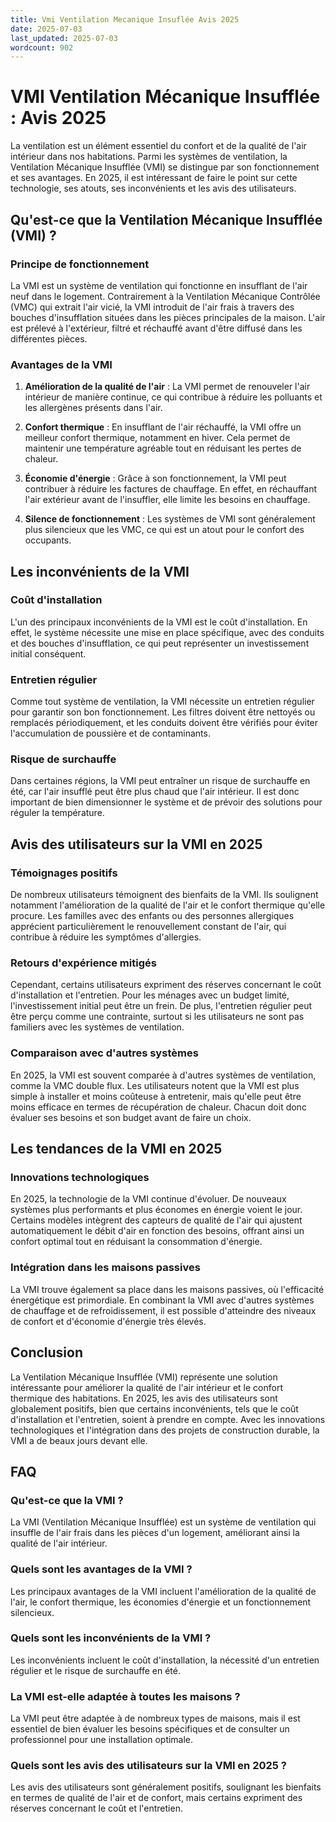 ```yaml
---
title: Vmi Ventilation Mecanique Insuflée Avis 2025
date: 2025-07-03
last_updated: 2025-07-03
wordcount: 902
---
```


# VMI Ventilation Mécanique Insufflée : Avis 2025

La ventilation est un élément essentiel du confort et de la qualité de l'air intérieur dans nos habitations. Parmi les systèmes de ventilation, la Ventilation Mécanique Insufflée (VMI) se distingue par son fonctionnement et ses avantages. En 2025, il est intéressant de faire le point sur cette technologie, ses atouts, ses inconvénients et les avis des utilisateurs.

## Qu'est-ce que la Ventilation Mécanique Insufflée (VMI) ?

### Principe de fonctionnement

La VMI est un système de ventilation qui fonctionne en insufflant de l'air neuf dans le logement. Contrairement à la Ventilation Mécanique Contrôlée (VMC) qui extrait l'air vicié, la VMI introduit de l'air frais à travers des bouches d'insufflation situées dans les pièces principales de la maison. L'air est prélevé à l'extérieur, filtré et réchauffé avant d'être diffusé dans les différentes pièces.

### Avantages de la VMI

1. **Amélioration de la qualité de l'air** : La VMI permet de renouveler l'air intérieur de manière continue, ce qui contribue à réduire les polluants et les allergènes présents dans l'air.

2. **Confort thermique** : En insufflant de l'air réchauffé, la VMI offre un meilleur confort thermique, notamment en hiver. Cela permet de maintenir une température agréable tout en réduisant les pertes de chaleur.

3. **Économie d'énergie** : Grâce à son fonctionnement, la VMI peut contribuer à réduire les factures de chauffage. En effet, en réchauffant l'air extérieur avant de l'insuffler, elle limite les besoins en chauffage.

4. **Silence de fonctionnement** : Les systèmes de VMI sont généralement plus silencieux que les VMC, ce qui est un atout pour le confort des occupants.

## Les inconvénients de la VMI

### Coût d'installation

L'un des principaux inconvénients de la VMI est le coût d'installation. En effet, le système nécessite une mise en place spécifique, avec des conduits et des bouches d'insufflation, ce qui peut représenter un investissement initial conséquent.

### Entretien régulier

Comme tout système de ventilation, la VMI nécessite un entretien régulier pour garantir son bon fonctionnement. Les filtres doivent être nettoyés ou remplacés périodiquement, et les conduits doivent être vérifiés pour éviter l'accumulation de poussière et de contaminants.

### Risque de surchauffe

Dans certaines régions, la VMI peut entraîner un risque de surchauffe en été, car l'air insufflé peut être plus chaud que l'air intérieur. Il est donc important de bien dimensionner le système et de prévoir des solutions pour réguler la température.

## Avis des utilisateurs sur la VMI en 2025

### Témoignages positifs

De nombreux utilisateurs témoignent des bienfaits de la VMI. Ils soulignent notamment l'amélioration de la qualité de l'air et le confort thermique qu'elle procure. Les familles avec des enfants ou des personnes allergiques apprécient particulièrement le renouvellement constant de l'air, qui contribue à réduire les symptômes d'allergies.

### Retours d'expérience mitigés

Cependant, certains utilisateurs expriment des réserves concernant le coût d'installation et l'entretien. Pour les ménages avec un budget limité, l'investissement initial peut être un frein. De plus, l'entretien régulier peut être perçu comme une contrainte, surtout si les utilisateurs ne sont pas familiers avec les systèmes de ventilation.

### Comparaison avec d'autres systèmes

En 2025, la VMI est souvent comparée à d'autres systèmes de ventilation, comme la VMC double flux. Les utilisateurs notent que la VMI est plus simple à installer et moins coûteuse à entretenir, mais qu'elle peut être moins efficace en termes de récupération de chaleur. Chacun doit donc évaluer ses besoins et son budget avant de faire un choix.

## Les tendances de la VMI en 2025

### Innovations technologiques

En 2025, la technologie de la VMI continue d'évoluer. De nouveaux systèmes plus performants et plus économes en énergie voient le jour. Certains modèles intègrent des capteurs de qualité de l'air qui ajustent automatiquement le débit d'air en fonction des besoins, offrant ainsi un confort optimal tout en réduisant la consommation d'énergie.

### Intégration dans les maisons passives

La VMI trouve également sa place dans les maisons passives, où l'efficacité énergétique est primordiale. En combinant la VMI avec d'autres systèmes de chauffage et de refroidissement, il est possible d'atteindre des niveaux de confort et d'économie d'énergie très élevés.

## Conclusion

La Ventilation Mécanique Insufflée (VMI) représente une solution intéressante pour améliorer la qualité de l'air intérieur et le confort thermique des habitations. En 2025, les avis des utilisateurs sont globalement positifs, bien que certains inconvénients, tels que le coût d'installation et l'entretien, soient à prendre en compte. Avec les innovations technologiques et l'intégration dans des projets de construction durable, la VMI a de beaux jours devant elle.

## FAQ

### Qu'est-ce que la VMI ?

La VMI (Ventilation Mécanique Insufflée) est un système de ventilation qui insuffle de l'air frais dans les pièces d'un logement, améliorant ainsi la qualité de l'air intérieur.

### Quels sont les avantages de la VMI ?

Les principaux avantages de la VMI incluent l'amélioration de la qualité de l'air, le confort thermique, les économies d'énergie et un fonctionnement silencieux.

### Quels sont les inconvénients de la VMI ?

Les inconvénients incluent le coût d'installation, la nécessité d'un entretien régulier et le risque de surchauffe en été.

### La VMI est-elle adaptée à toutes les maisons ?

La VMI peut être adaptée à de nombreux types de maisons, mais il est essentiel de bien évaluer les besoins spécifiques et de consulter un professionnel pour une installation optimale.

### Quels sont les avis des utilisateurs sur la VMI en 2025 ?

Les avis des utilisateurs sont généralement positifs, soulignant les bienfaits en termes de qualité de l'air et de confort, mais certains expriment des réserves concernant le coût et l'entretien.